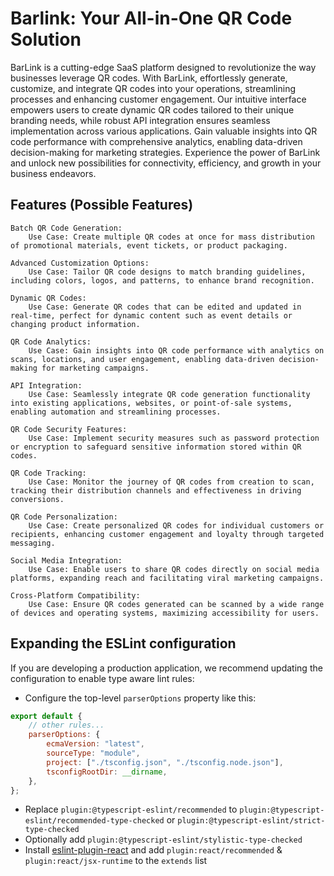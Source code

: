 # Barlink: Your All-in-One QR Code Solution

BarLink is a cutting-edge SaaS platform designed to revolutionize the way businesses leverage QR codes. With BarLink, effortlessly generate, customize, and integrate QR codes into your operations, streamlining processes and enhancing customer engagement. Our intuitive interface empowers users to create dynamic QR codes tailored to their unique branding needs, while robust API integration ensures seamless implementation across various applications. Gain valuable insights into QR code performance with comprehensive analytics, enabling data-driven decision-making for marketing strategies. Experience the power of BarLink and unlock new possibilities for connectivity, efficiency, and growth in your business endeavors.

## Features (Possible Features)

    Batch QR Code Generation:
        Use Case: Create multiple QR codes at once for mass distribution of promotional materials, event tickets, or product packaging.

    Advanced Customization Options:
        Use Case: Tailor QR code designs to match branding guidelines, including colors, logos, and patterns, to enhance brand recognition.

    Dynamic QR Codes:
        Use Case: Generate QR codes that can be edited and updated in real-time, perfect for dynamic content such as event details or changing product information.

    QR Code Analytics:
        Use Case: Gain insights into QR code performance with analytics on scans, locations, and user engagement, enabling data-driven decision-making for marketing campaigns.

    API Integration:
        Use Case: Seamlessly integrate QR code generation functionality into existing applications, websites, or point-of-sale systems, enabling automation and streamlining processes.

    QR Code Security Features:
        Use Case: Implement security measures such as password protection or encryption to safeguard sensitive information stored within QR codes.

    QR Code Tracking:
        Use Case: Monitor the journey of QR codes from creation to scan, tracking their distribution channels and effectiveness in driving conversions.

    QR Code Personalization:
        Use Case: Create personalized QR codes for individual customers or recipients, enhancing customer engagement and loyalty through targeted messaging.

    Social Media Integration:
        Use Case: Enable users to share QR codes directly on social media platforms, expanding reach and facilitating viral marketing campaigns.

    Cross-Platform Compatibility:
        Use Case: Ensure QR codes generated can be scanned by a wide range of devices and operating systems, maximizing accessibility for users.

## Expanding the ESLint configuration

If you are developing a production application, we recommend updating the configuration to enable type aware lint rules:

- Configure the top-level `parserOptions` property like this:

```js
export default {
	// other rules...
	parserOptions: {
		ecmaVersion: "latest",
		sourceType: "module",
		project: ["./tsconfig.json", "./tsconfig.node.json"],
		tsconfigRootDir: __dirname,
	},
};
```

- Replace `plugin:@typescript-eslint/recommended` to `plugin:@typescript-eslint/recommended-type-checked` or `plugin:@typescript-eslint/strict-type-checked`
- Optionally add `plugin:@typescript-eslint/stylistic-type-checked`
- Install [eslint-plugin-react](https://github.com/jsx-eslint/eslint-plugin-react) and add `plugin:react/recommended` & `plugin:react/jsx-runtime` to the `extends` list
